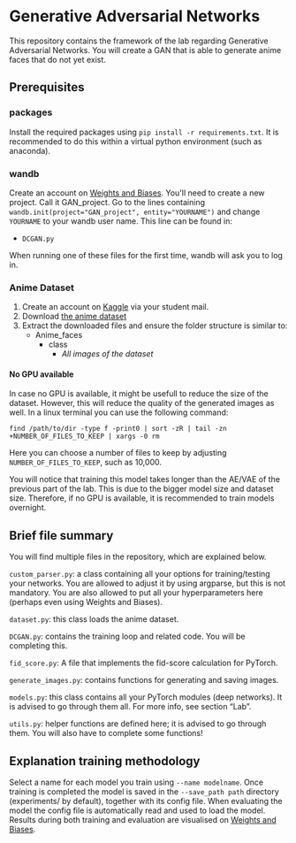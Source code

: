 # Generative Adversarial Networks

This repository contains the framework of the lab regarding Generative Adversarial Networks. You will create a GAN that
is able to generate anime faces that do not yet exist.

## Prerequisites

### packages

Install the required packages using ```pip install -r requirements.txt```. It is recommended to do this within a virtual
python environment (such as anaconda).

### wandb

Create an account on [Weights and Biases](https://wandb.ai/home). You'll need to create a new project. Call it
GAN_project. Go to the lines containing ``wandb.init(project="GAN_project", entity="YOURNAME")`` and change ``YOURNAME``
to your wandb user name. This line can be found in:

- ``DCGAN.py``

When running one of these files for the first time, wandb will ask you to log in.

### Anime Dataset

1. Create an account on [Kaggle](https://www.kaggle.com/) via your student mail.
2. Download [the anime dataset](https://www.kaggle.com/datasets/soumikrakshit/anime-faces)
3. Extract the downloaded files and ensure the folder structure is similar to:
    + Anime_faces
        + class
            + _All images of the dataset_

#### No GPU available

In case no GPU is available, it might be usefull to reduce the size of the dataset. However, this will reduce the
quality of the generated images as well. In a linux terminal you can use the following command:

``find /path/to/dir -type f -print0 | sort -zR | tail -zn +NUMBER_OF_FILES_TO_KEEP | xargs -0 rm``

Here you can choose a number of files to keep by adjusting ``NUMBER_OF_FILES_TO_KEEP``, such as 10,000.

You will notice that training this model takes longer than the AE/VAE of the previous part of the lab. This is due to
the bigger model size and dataset size. Therefore, if no GPU is available, it is recommended to train models overnight.

## Brief file summary

You will find multiple files in the repository, which are explained below.

``custom_parser.py``: a class containing all your options for training/testing your networks. You are allowed to adjust
it by using argparse, but this is not mandatory. You are also allowed to put all your hyperparameters here (perhaps even
using Weights and Biases).

``dataset.py``: this class loads the anime dataset.

``DCGAN.py``: contains the training loop and related code. You will be completing this.

``fid_score.py``: A file that implements the fid-score calculation for PyTorch.

``generate_images.py``: contains functions for generating and saving images.

``models.py``: this class contains all your PyTorch modules (deep networks). It is advised to go through them all. For
more info, see section “Lab”.

``utils.py``: helper functions are defined here; it is advised to go through them. You will also have to complete some
functions!

## Explanation training methodology

Select a name for each model you train using ``--name modelname``. Once training is completed the model is saved in
the ``--save_path path`` directory (experiments/ by default), together with its config file. When evaluating the model
the config file is automatically read and used to load the model. Results during both training and evaluation are
visualised on [Weights and Biases](https://wandb.ai/home).

